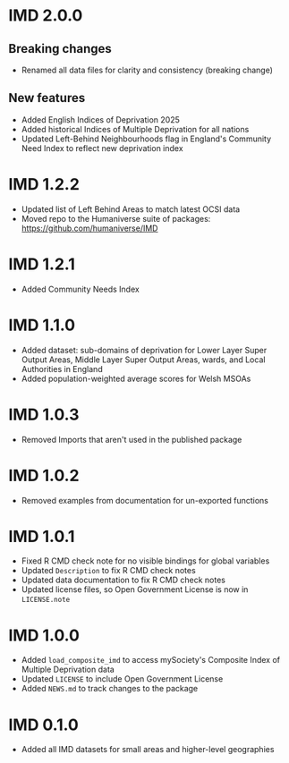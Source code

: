 # IMD 2.0.0

## Breaking changes
- Renamed all data files for clarity and consistency (breaking change)

## New features
- Added English Indices of Deprivation 2025
- Added historical Indices of Multiple Deprivation for all nations
- Updated Left-Behind Neighbourhoods flag in England's Community Need Index to reflect new deprivation index

# IMD 1.2.2

- Updated list of Left Behind Areas to match latest OCSI data
- Moved repo to the Humaniverse suite of packages: https://github.com/humaniverse/IMD

# IMD 1.2.1

- Added Community Needs Index

# IMD 1.1.0

- Added dataset: sub-domains of deprivation for Lower Layer Super Output Areas, Middle Layer Super Output Areas, wards, and Local Authorities in England
- Added population-weighted average scores for Welsh MSOAs

# IMD 1.0.3

- Removed Imports that aren't used in the published package

# IMD 1.0.2

- Removed examples from documentation for un-exported functions

# IMD 1.0.1

- Fixed R CMD check note for no visible bindings for global variables
- Updated `Description` to fix R CMD check notes
- Updated data documentation to fix R CMD check notes
- Updated license files, so Open Government License is now in `LICENSE.note`

# IMD 1.0.0

- Added `load_composite_imd` to access mySociety's Composite Index of Multiple Deprivation data
- Updated `LICENSE` to include Open Government License
- Added `NEWS.md` to track changes to the package

# IMD 0.1.0

- Added all IMD datasets for small areas and higher-level geographies
